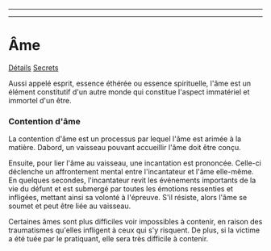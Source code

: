 
---
---

# Âme
<span class="nav">[Détails](#Détails) [Secrets](#Secrets)</span>

Aussi appelé esprit, essence éthérée ou essence spirituelle, l'âme est un élément constitutif d'un autre monde qui constitue l'aspect immatériel et immortel d'un être.

### Contention d'âme
La contention d'âme est un processus par lequel l'âme est arimée à la matière. Dabord, un vaisseau pouvant accueillir l'âme doit être conçu.

Ensuite, pour lier l'âme au vaisseau, une incantation est prononcée. Celle-ci déclenche un affrontement mental entre l'incantateur et l'âme elle-même. En quelques secondes, l'incantateur revit les événements importants de la vie du défunt et est submergé par toutes les émotions ressenties et infligées, mettant ainsi sa volonté à l'épreuve. S'il résiste, alors l'âme se soumet et peut être liée au vaisseau.

Certaines âmes sont plus difficiles voir impossibles à contenir, en raison des traumatismes qu'elles infligent à ceux qui s'y risquent. De plus, si la victime a été tuée par le pratiquant, elle sera très difficile à contenir.
